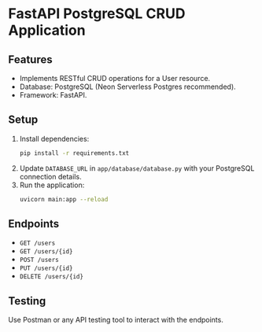 # FastAPI PostgreSQL CRUD Application

## Features
- Implements RESTful CRUD operations for a User resource.
- Database: PostgreSQL (Neon Serverless Postgres recommended).
- Framework: FastAPI.

## Setup
1. Install dependencies:
   ```bash
   pip install -r requirements.txt
   ```
2. Update `DATABASE_URL` in `app/database/database.py` with your PostgreSQL connection details.
3. Run the application:
   ```bash
   uvicorn main:app --reload
   ```

## Endpoints
- `GET /users`
- `GET /users/{id}`
- `POST /users`
- `PUT /users/{id}`
- `DELETE /users/{id}`

## Testing
Use Postman or any API testing tool to interact with the endpoints.
